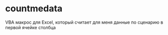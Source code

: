 # countmedata
VBA макрос для Excel, который считает для меня данные по сценарию в первой ячейке столбца
